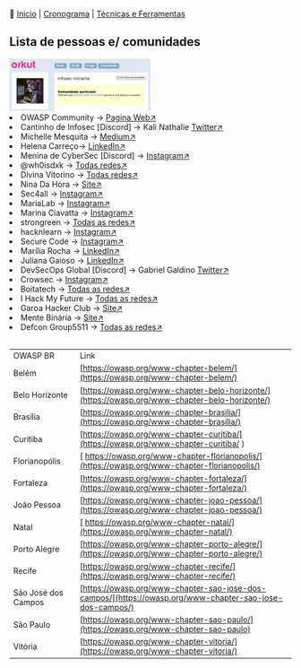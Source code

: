 👾 [Inicio](https://rayanepimentel.github.io/InfoSec-iniciante/) | [Cronograma](https://rayanepimentel.github.io/InfoSec-iniciante/cronograma/) | [Técnicas e Ferramentas](https://rayanepimentel.github.io/InfoSec-iniciante/site/ferramentas/ferramentas.html)

## Lista de pessoas e/ comunidades 

<img src="image.png" style='max-width: 50%;'>

  <li>OWASP Community → <a href="https://owasp.org/www-community/meetings/" target="_blank">Pagina Web&#x2197;</a></li>
  <li>Cantinho de Infosec [Discord] → Kali Nathalie <a href="https://twitter.com/K4L1_FS" target="_blank">Twitter&#x2197;</a></li>
  <li>Michelle Mesquita → <a href="https://michelleamesquita.medium.com/" target="_blank">Medium&#x2197;</a></li>
  <li>Helena Carreço→ <a href="https://www.linkedin.com/in/helena-carreco/" target="_blank">LinkedIn&#x2197;</a></li>
  <li>Menina de CyberSec [Discord] → <a href="https://www.instagram.com/meninadecybersec/" target="_blank">Instagram&#x2197;</a></li>
  <li>@wh0isdxk → <a href="https://beacons.ai/wh0isdxk/" target="_blank">Todas redes&#x2197;</a></li>
  <li>Divina Vitorino → <a href="https://linktr.ee/divinavitorino/" target="_blank">Todas redes&#x2197;</a></li>
  <li>Nina Da Hora → <a href="https://www.ninadahora.dev/" target="_blank">Site&#x2197;</a></li>
  <li>Sec4all → <a href="https://www.instagram.com/sec.4all/" target="_blank">Instagram&#x2197;</a></li>
  <li>MariaLab → <a href="https://www.instagram.com/marialab_org/" target="_blank">Instagram&#x2197;</a></li>
  <li>Marina Ciavatta → <a href="https://www.instagram.com/marinaciavatta/" target="_blank">Instagram&#x2197;</a></li>
  <li>strongreen → <a href="https://beacons.ai/strongreen" target="_blank">Todas as redes&#x2197;</a></li>
  <li>hacknlearn → <a href="https://www.instagram.com/hacknlearn/" target="_blank">Instagram&#x2197;</a></li>
  <li>Secure Code → <a href="https://www.instagram.com/seco_________/" target="_blank">Instagram&#x2197;</a></li>
  <li>Marília Rocha → <a href="https://www.linkedin.com/in/mar%C3%ADliadarocha/" target="_blank">LinkedIn&#x2197;</a></li>
  <li>Juliana Gaioso → <a href="https://www.linkedin.com/in/juligaioso/" target="_blank">LinkedIn&#x2197;</a></li>
  <li>DevSecOps Global [Discord] → Gabriel Galdino <a href="https://twitter.com/gabogaldino/status/1688930267443118080" target="_blank">Twitter&#x2197;</a></li>
  <li>Crowsec → <a href="https://www.instagram.com/carlos.crowsec/" target="_blank">Instagram&#x2197;</a></li>
  <li>Boitatech → <a href="https://heylink.me/boitatech/" target="_blank">Todas as redes&#x2197;</a></li>
  <li>I Hack My Future → <a href="https://www.ihackmyfuture.com/" target="_blank">Todas as redes&#x2197;</a></li>
  <li>Garoa Hacker Club → <a href="https://garoa.net.br/wiki/P%C3%A1gina_principal" target="_blank">Site&#x2197;</a></li>
  <li>Mente Binária → <a href="https://www.mentebinaria.com.br/" target="_blank">Site&#x2197;</a></li>
  <li>Defcon Group5511 → <a href="https://linktr.ee/dcg5511" target="_blank">Todas as redes&#x2197;</a></li>
  
 <br>

 | | |
 |---|--|
 |OWASP BR | Link|
 |Belém | [https://owasp.org/www-chapter-belem/](https://owasp.org/www-chapter-belem/) |
 |Belo Horizonte | [https://owasp.org/www-chapter-belo-horizonte/](https://owasp.org/www-chapter-belo-horizonte/) |
 |Brasília | [https://owasp.org/www-chapter-brasilia/](https://owasp.org/www-chapter-brasilia/)|
 |Curitiba | [https://owasp.org/www-chapter-curitiba/](https://owasp.org/www-chapter-curitiba/ )|
 |Florianopólis |[ https://owasp.org/www-chapter-florianopolis/](https://owasp.org/www-chapter-florianopolis/)|
 |Fortaleza | [https://owasp.org/www-chapter-fortaleza/](https://owasp.org/www-chapter-fortaleza/)|
 |João Pessoa | [https://owasp.org/www-chapter-joao-pessoa/](https://owasp.org/www-chapter-joao-pessoa/)|
 |Natal |[ https://owasp.org/www-chapter-natal/](https://owasp.org/www-chapter-natal/)|
 |Porto Alegre | [https://owasp.org/www-chapter-porto-alegre/](https://owasp.org/www-chapter-porto-alegre/)|
 |Recife | [https://owasp.org/www-chapter-recife/](https://owasp.org/www-chapter-recife/) |
 |São José dos Campos | [https://owasp.org/www-chapter-sao-jose-dos-campos/](https://owasp.org/www-chapter-sao-jose-dos-campos/)|
 |São Paulo | [https://owasp.org/www-chapter-sao-paulo/](https://owasp.org/www-chapter-sao-paulo)|
 |Vitória | [https://owasp.org/www-chapter-vitoria/](https://owasp.org/www-chapter-vitoria/)|
 

